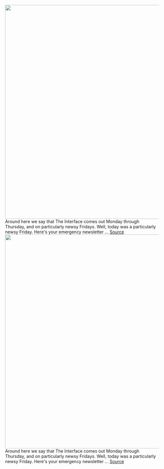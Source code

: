 <img src='https://cdn.vox-cdn.com/thumbor/bDB18SqIUWE9HOs--XlF3Qyy88E=/0x0:1020x676/1200x800/filters:focal(429x257:591x419)/cdn.vox-cdn.com/uploads/chorus_image/image/66638960/iphone-android-google-apple_1020.0.jpg' width='700px' /><br/>
Around here we say that The Interface comes out Monday through Thursday, and on particularly newsy Fridays. Well, today was a particularly newsy Friday. Here's your emergency newsletter ...
<a href='https://www.theverge.com/interface/2020/4/11/21216652/apple-google-contact-tracing-covid-19-coronavirus-api-public-health-app-challenges'> Source <a/><img src='https://cdn.vox-cdn.com/thumbor/bDB18SqIUWE9HOs--XlF3Qyy88E=/0x0:1020x676/1200x800/filters:focal(429x257:591x419)/cdn.vox-cdn.com/uploads/chorus_image/image/66638960/iphone-android-google-apple_1020.0.jpg' width='700px' /><br/>
Around here we say that The Interface comes out Monday through Thursday, and on particularly newsy Fridays. Well, today was a particularly newsy Friday. Here's your emergency newsletter ...
<a href='https://www.theverge.com/interface/2020/4/11/21216652/apple-google-contact-tracing-covid-19-coronavirus-api-public-health-app-challenges'> Source <a/>